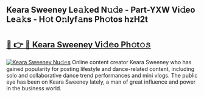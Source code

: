 ## Keara Sweeney Le𝚊𝚔ed N𝚞𝚍e - Part-YXW Vi𝚍eo Le𝚊𝚔s - H𝚘t O𝚗lyf𝚊ns Ph𝚘tos hzH2t

# <h2><a href="http://hf2dfj.feru.top/?c=Keara+Sweeney">🔗 👉 🔴 Keara Sweeney Vi𝚍𝚎o Ph𝚘t𝚘𝚜</a></h2>

[![Keara Sweeney Nu𝚍𝚎s](https://i.imgur.com/0TWrTi3.gif)](http://hf2dfj.feru.top/?c=Keara+Sweeney)
Online content creator Keara Sweeney who has gained popularity for posting lifestyle and dance-related content, including solo and collaborative dance trend performances and mini vlogs. The public eye has been on Keara Sweeney lately, a man of great influence and power in the business world. 
